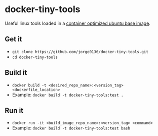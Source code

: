 # docker-tiny-tools
Useful linux tools loaded in a [container optimized ubuntu base image]( https://github.com/phusion/baseimage-docker).

## Get it
* `git clone https://github.com/jorge0136/docker-tiny-tools.git`
* `cd docker-tiny-tools`

## Build it
* `docker build -t <desired_repo_name>:<version_tag> <dockerfile_location>`
* Example: `docker build -t docker-tiny-tools:test .`

## Run it
* `docker run -it <build_image_repo_name>:<version_tag> <command>`
* Example: `docker build -t docker-tiny-tools:test bash`
